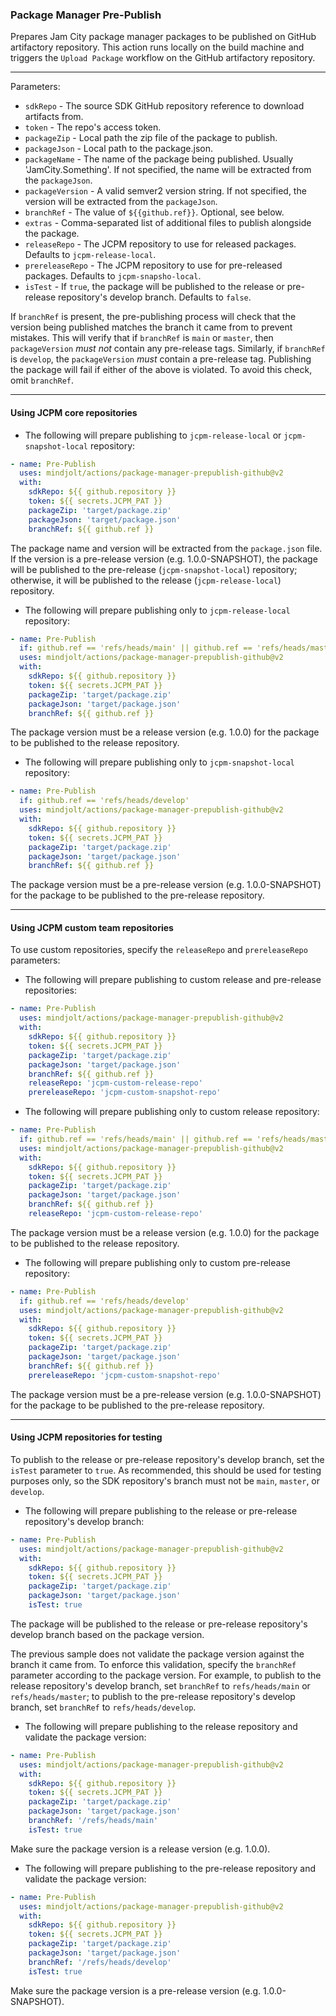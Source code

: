 ### Package Manager Pre-Publish
Prepares Jam City package manager packages to be published on GitHub artifactory repository.
This action runs locally on the build machine and triggers the `Upload Package`
workflow on the GitHub artifactory repository.

---
Parameters:
* `sdkRepo` - The source SDK GitHub repository reference to download artifacts from.
* `token` - The repo's access token.
* `packageZip` - Local path the zip file of the package to publish.
* `packageJson` - Local path to the package.json.
* `packageName` - The name of the package being published. Usually 'JamCity.Something'.
  If not specified, the name will be extracted from the `packageJson`.
* `packageVersion` - A valid semver2 version string.
  If not specified, the version will be extracted from the `packageJson`.
* `branchRef` - The value of `${{github.ref}}`. Optional, see below.
* `extras` - Comma-separated list of additional files to publish alongside the package.
* `releaseRepo` - The JCPM repository to use for released packages. Defaults to `jcpm-release-local`.
* `prereleaseRepo` - The JCPM repository to use for pre-released packages. Defaults to `jcpm-snapsho-local`.
* `isTest` - If `true`, the package will be published to the release or pre-release repository's develop branch. Defaults to `false`.

If `branchRef` is present, the pre-publishing process will check that the version
being published matches the branch it came from to prevent mistakes. This will verify that
if `branchRef` is `main` or `master`, then `packageVersion` *must not* contain any pre-release tags.
Similarly, if `branchRef` is `develop`, the `packageVersion` *must* contain a pre-release tag.
Publishing the package will fail if either of the above is violated. To avoid this check, omit
`branchRef`.

---
#### Using JCPM core repositories 

- The following will prepare publishing to `jcpm-release-local` or `jcpm-snapshot-local` repository:
```yaml
- name: Pre-Publish
  uses: mindjolt/actions/package-manager-prepublish-github@v2
  with:
    sdkRepo: ${{ github.repository }}
    token: ${{ secrets.JCPM_PAT }}
    packageZip: 'target/package.zip'
    packageJson: 'target/package.json'
    branchRef: ${{ github.ref }}
```
The package name and version will be extracted from the `package.json` file. If the version is a pre-release version
(e.g. 1.0.0-SNAPSHOT), the package will be published to the pre-release (`jcpm-snapshot-local`) repository; otherwise,
it will be published to the release (`jcpm-release-local`) repository.

- The following will prepare publishing only to `jcpm-release-local` repository:
```yaml
- name: Pre-Publish
  if: github.ref == 'refs/heads/main' || github.ref == 'refs/heads/master'
  uses: mindjolt/actions/package-manager-prepublish-github@v2
  with:
    sdkRepo: ${{ github.repository }}
    token: ${{ secrets.JCPM_PAT }}
    packageZip: 'target/package.zip'
    packageJson: 'target/package.json'
    branchRef: ${{ github.ref }}
```
The package version must be a release version (e.g. 1.0.0) for the package to be published to the release repository.

- The following will prepare publishing only to `jcpm-snapshot-local` repository:
```yaml
- name: Pre-Publish
  if: github.ref == 'refs/heads/develop'
  uses: mindjolt/actions/package-manager-prepublish-github@v2
  with:
    sdkRepo: ${{ github.repository }}
    token: ${{ secrets.JCPM_PAT }}
    packageZip: 'target/package.zip'
    packageJson: 'target/package.json'
    branchRef: ${{ github.ref }}
```
The package version must be a pre-release version (e.g. 1.0.0-SNAPSHOT) for the package to be published to the pre-release repository.

---
#### Using JCPM custom team repositories

To use custom repositories, specify the `releaseRepo` and `prereleaseRepo` parameters:

- The following will prepare publishing to custom release and pre-release repositories:
```yaml
- name: Pre-Publish
  uses: mindjolt/actions/package-manager-prepublish-github@v2
  with:
    sdkRepo: ${{ github.repository }}
    token: ${{ secrets.JCPM_PAT }}
    packageZip: 'target/package.zip'
    packageJson: 'target/package.json'
    branchRef: ${{ github.ref }}
    releaseRepo: 'jcpm-custom-release-repo'
    prereleaseRepo: 'jcpm-custom-snapshot-repo'
```

- The following will prepare publishing only to custom release repository:
```yaml
- name: Pre-Publish
  if: github.ref == 'refs/heads/main' || github.ref == 'refs/heads/master'
  uses: mindjolt/actions/package-manager-prepublish-github@v2
  with:
    sdkRepo: ${{ github.repository }}
    token: ${{ secrets.JCPM_PAT }}
    packageZip: 'target/package.zip'
    packageJson: 'target/package.json'
    branchRef: ${{ github.ref }}
    releaseRepo: 'jcpm-custom-release-repo'
```
The package version must be a release version (e.g. 1.0.0) for the package to be published to the release repository.

- The following will prepare publishing only to custom pre-release repository:
```yaml
- name: Pre-Publish
  if: github.ref == 'refs/heads/develop'
  uses: mindjolt/actions/package-manager-prepublish-github@v2
  with:
    sdkRepo: ${{ github.repository }}
    token: ${{ secrets.JCPM_PAT }}
    packageZip: 'target/package.zip'
    packageJson: 'target/package.json'
    branchRef: ${{ github.ref }}
    prereleaseRepo: 'jcpm-custom-snapshot-repo'
```
The package version must be a pre-release version (e.g. 1.0.0-SNAPSHOT) for the package to be published to the pre-release repository.

---
#### Using JCPM repositories for testing

To publish to the release or pre-release repository's develop branch, set the `isTest` parameter to `true`. As recommended,
this should be used for testing purposes only, so the SDK repository's branch must not be `main`, `master`, or `develop`.

- The following will prepare publishing to the release or pre-release repository's develop branch:
```yaml
- name: Pre-Publish
  uses: mindjolt/actions/package-manager-prepublish-github@v2
  with:
    sdkRepo: ${{ github.repository }}
    token: ${{ secrets.JCPM_PAT }}
    packageZip: 'target/package.zip'
    packageJson: 'target/package.json'
    isTest: true
```
The package will be published to the release or pre-release repository's develop branch based on the package version.

The previous sample does not validate the package version against the branch it came from. To enforce this validation, specify the `branchRef` parameter
according to the package version. For example, to publish to the release repository's develop branch, set `branchRef` to `refs/heads/main` or `refs/heads/master`;
to publish to the pre-release repository's develop branch, set `branchRef` to `refs/heads/develop`.

- The following will prepare publishing to the release repository and validate the package version:
```yaml
- name: Pre-Publish
  uses: mindjolt/actions/package-manager-prepublish-github@v2
  with:
    sdkRepo: ${{ github.repository }}
    token: ${{ secrets.JCPM_PAT }}
    packageZip: 'target/package.zip'
    packageJson: 'target/package.json'
    branchRef: '/refs/heads/main'
    isTest: true
```
Make sure the package version is a release version (e.g. 1.0.0).

- The following will prepare publishing to the pre-release repository and validate the package version:
```yaml
- name: Pre-Publish
  uses: mindjolt/actions/package-manager-prepublish-github@v2
  with:
    sdkRepo: ${{ github.repository }}
    token: ${{ secrets.JCPM_PAT }}
    packageZip: 'target/package.zip'
    packageJson: 'target/package.json'
    branchRef: '/refs/heads/develop'
    isTest: true
```
Make sure the package version is a pre-release version (e.g. 1.0.0-SNAPSHOT).

